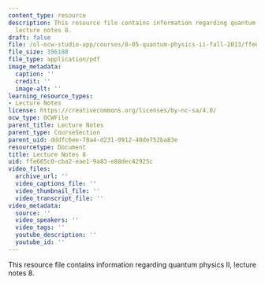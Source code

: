 ```yaml
---
content_type: resource
description: This resource file contains information regarding quantum physics II,
  lecture notes 8.
draft: false
file: /ol-ocw-studio-app/courses/8-05-quantum-physics-ii-fall-2013/ffe665c0cba2eae19a83e88dec42925c_MIT8_05F13_Chap_08.pdf
file_size: 356188
file_type: application/pdf
image_metadata:
  caption: ''
  credit: ''
  image-alt: ''
learning_resource_types:
- Lecture Notes
license: https://creativecommons.org/licenses/by-nc-sa/4.0/
ocw_type: OCWFile
parent_title: Lecture Notes
parent_type: CourseSection
parent_uid: dddfc6ee-78a4-d231-0912-40de752ba83e
resourcetype: Document
title: Lecture Notes 8
uid: ffe665c0-cba2-eae1-9a83-e88dec42925c
video_files:
  archive_url: ''
  video_captions_file: ''
  video_thumbnail_file: ''
  video_transcript_file: ''
video_metadata:
  source: ''
  video_speakers: ''
  video_tags: ''
  youtube_description: ''
  youtube_id: ''
---
```

This resource file contains information regarding quantum physics II, lecture notes 8.